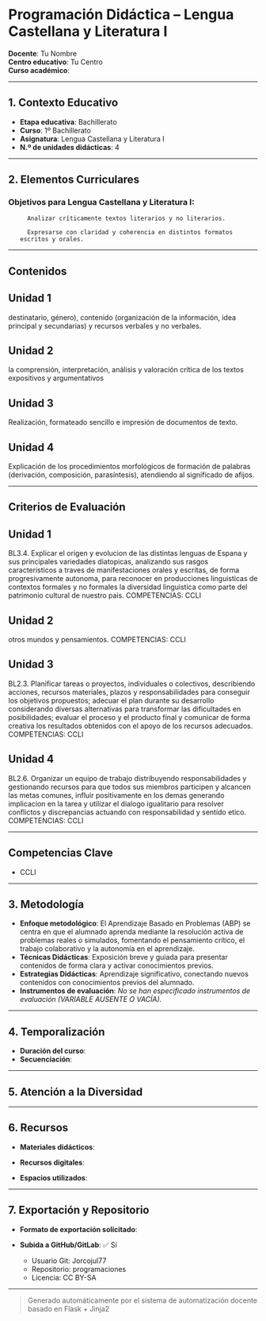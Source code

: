 # Programación Didáctica – Lengua Castellana y Literatura I

**Docente**: Tu Nombre  
**Centro educativo**: Tu Centro  
**Curso académico**:   

---

## 1. Contexto Educativo

- **Etapa educativa**: Bachillerato
- **Curso**: 1º Bachillerato
- **Asignatura**: Lengua Castellana y Literatura I
- **N.º de unidades didácticas**: 4

---
## 2. Elementos Curriculares

### Objetivos para Lengua Castellana y Literatura I:</h3>


  <ul>
    
      Analizar críticamente textos literarios y no literarios.
    
      Expresarse con claridad y coherencia en distintos formatos escritos y orales.
    
  </ul>


---

## Contenidos

## Unidad 1
destinatario, género), contenido (organización de la información, idea principal y secundarias) y recursos verbales y no verbales.

## Unidad 2
la comprensión, interpretación, análisis y valoración crítica de los textos expositivos y argumentativos

## Unidad 3
Realización, formateado sencillo e impresión de documentos de texto.

## Unidad 4
Explicación de los procedimientos morfológicos de formación de palabras (derivación, composición, parasíntesis), atendiendo al significado de afijos.


---

## Criterios de Evaluación

## Unidad 1
BL3.4. Explicar el origen y evolucion de las distintas lenguas de Espana y sus principales variedades
diatopicas, analizando sus rasgos caracteristicos a traves de manifestaciones orales y escritas, de forma
progresivamente autonoma, para reconocer en producciones linguisticas de contextos formales y no
formales la diversidad linguistica como parte del patrimonio cultural de nuestro pais.
COMPETENCIAS: CCLI

## Unidad 2
otros mundos y pensamientos.
COMPETENCIAS: CCLI

## Unidad 3
BL2.3. Planificar tareas o proyectos, individuales o colectivos, describiendo acciones, recursos
materiales, plazos y responsabilidades para conseguir los objetivos propuestos; adecuar el plan durante
su desarrollo considerando diversas alternativas para transformar las dificultades en posibilidades;
evaluar el proceso y el producto final y comunicar de forma creativa los resultados obtenidos con el apoyo
de los recursos adecuados.
COMPETENCIAS: CCLI

## Unidad 4
BL2.6. Organizar un equipo de trabajo distribuyendo responsabilidades y gestionando recursos para que
todos sus miembros participen y alcancen las metas comunes, influir positivamente en los demas
generando implicacion en la tarea y utilizar el dialogo igualitario para resolver conflictos y discrepancias
actuando con responsabilidad y sentido etico.
COMPETENCIAS: CCLI


---

## Competencias Clave


- CCLI



---

## 3. Metodología

- **Enfoque metodológico**: El Aprendizaje Basado en Problemas (ABP) se centra en que el alumnado aprenda mediante la resolución activa de problemas reales o simulados, fomentando el pensamiento crítico, el trabajo colaborativo y la autonomía en el aprendizaje.
- **Técnicas Didácticas**: Exposición breve y guiada para presentar contenidos de forma clara y activar conocimientos previos.
- **Estrategias Didácticas**: Aprendizaje significativo, conectando nuevos contenidos con conocimientos previos del alumnado.
- **Instrumentos de evaluación**: _No se han especificado instrumentos de evaluación (VARIABLE AUSENTE O VACÍA)._

---
## 4. Temporalización

- **Duración del curso**: 
- **Secuenciación**:  
  

---

## 5. Atención a la Diversidad



---

## 6. Recursos

- **Materiales didácticos**:  
  
- **Recursos digitales**:  
  
- **Espacios utilizados**: 

---

## 7. Exportación y Repositorio

- **Formato de exportación solicitado**: 
- **Subida a GitHub/GitLab**: ✅ Sí

  - Usuario Git: Jorcojul77
  - Repositorio: programaciones
  - Licencia: CC BY-SA


---

> Generado automáticamente por el sistema de automatización docente basado en Flask + Jinja2